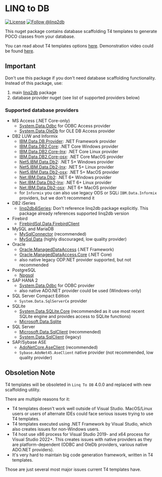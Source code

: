 # LINQ to DB

[![License](https://img.shields.io/github/license/linq2db/linq2db)](MIT-LICENSE.txt)
[![Follow @linq2db](https://img.shields.io/twitter/follow/linq2db.svg)](https://twitter.com/linq2db)

This nuget package contains database scaffolding T4 templates to generate POCO classes from your database.

You can read about T4 templates options [here](https://linq2db.github.io/articles/T4.html). Demonstration video could be found [here](https://linq2db.github.io/articles/general/Video.html).

## Important

Don't use this package if you don't need database scaffolding functionality. Instead of this package, use:
1. main [linq2db](https://www.nuget.org/packages/linq2db) package
2. database provider nuget (see list of supported providers below)

### Supported database providers

- MS Access (.NET Core-only)
  - [System.Data.Odbc](https://www.nuget.org/packages/System.Data.Odbc) for ODBC Access provider
  - [System.Data.OleDb](https://www.nuget.org/packages/System.Data.OleDb) for OLE DB Access provider
- DB2 LUW and Informix
  - [IBM.Data.DB.Provider](https://www.nuget.org/packages/IBM.Data.DB.Provider): .NET Framework provider
  - [IBM.Data.DB2.Core](https://www.nuget.org/packages/IBM.Data.DB2.Core): .NET Core Windows provider
  - [IBM.Data.DB2.Core-lnx](https://www.nuget.org/packages/IBM.Data.DB2.Core-lnx): .NET Core Linux provider
  - [IBM.Data.DB2.Core-osx](https://www.nuget.org/packages/IBM.Data.DB2.Core-osx): .NET Core MacOS provider
  - [Net5.IBM.Data.Db2](https://www.nuget.org/packages/Net5.IBM.Data.Db2): .NET 5+ Windows provider
  - [Net5.IBM.Data.Db2-lnx](https://www.nuget.org/packages/Net5.IBM.Data.Db2-lnx): .NET 5+ Linux provider
  - [Net5.IBM.Data.Db2-osx](https://www.nuget.org/packages/Net5.IBM.Data.Db2-osx): .NET 5+ MacOS provider
  - [Net.IBM.Data.Db2](https://www.nuget.org/packages/Net.IBM.Data.Db2): .NET 6+ Windows provider
  - [Net.IBM.Data.Db2-lnx](https://www.nuget.org/packages/Net.IBM.Data.Db2-lnx): .NET 6+ Linux provider
  - [Net.IBM.Data.Db2-osx](https://www.nuget.org/packages/Net.IBM.Data.Db2-osx): .NET 6+ MacOS provider
  - for `Informix` you can also use legacy ODS or SQLi `IBM.Data.Informix` providers, but we don't recommend it
- DB2 iSeries
  - [linq2db4iSeries](https://www.nuget.org/packages/linq2db4iSeries): Don't reference linq2db package explicitly. This package already references supported linq2db version
- Firebird
  - [FirebirdSql.Data.FirebirdClient](https://www.nuget.org/packages/FirebirdSql.Data.FirebirdClient)
- MySQL and MariaDB
  - [MySqlConnector](https://www.nuget.org/packages/MySqlConnector) (recommended)
  - [MySql.Data](https://www.nuget.org/packages/MySql.Data) (highly discouraged, low quality provider)
- Oracle
  - [Oracle.ManagedDataAccess](https://www.nuget.org/packages/Oracle.ManagedDataAccess) (.NET Framework)
  - [Oracle.ManagedDataAccess.Core](https://www.nuget.org/packages/Oracle.ManagedDataAccess.Core) (.NET Core)
  - also native legacy ODP.NET provider supported, but not recommended
- PostgreSQL
  - [Npgsql](https://www.nuget.org/packages/Npgsql)
- SAP HANA 2
  - [System.Data.Odbc](https://www.nuget.org/packages/System.Data.Odbc) for ODBC provider
  - also native ADO.NET provider could be used (Windows-only)
- SQL Server Compact Edition
  - `System.Data.SqlServerCe` provider
- SQLite
  - [System.Data.SQLite.Core](https://www.nuget.org/packages/System.Data.SQLite.Core) (recommended as it use most recent SQLite engine and provides access to SQLite functions)
  - [Microsoft.Data.Sqlite](https://www.nuget.org/packages/Microsoft.Data.Sqlite)
- SQL Server
  - [Microsoft.Data.SqlClient](https://www.nuget.org/packages/Microsoft.Data.SqlClient) (recommended)
  - [System.Data.SqlClient](https://www.nuget.org/packages/System.Data.SqlClient) (legacy)
- SAP/Sybase ASE
  - [AdoNetCore.AseClient](https://www.nuget.org/packages/AdoNetCore.AseClient) (recommended)
  - `Sybase.AdoNet45.AseClient` native provider (not recommended, low quality provider)

## Obsoletion Note

T4 templates will be obsoleted in `Linq To DB` 4.0.0 and replaced with new scaffolding utility.

There are multiple reasons for it:

- T4 templates doesn't work well outside of Visual Studio. MacOS/Linux users or users of alternate IDEs could face serious issues trying to use T4 templates.
- T4 templates executed using .NET Framework by Visual Studio, which also creates issues for non-Windows users.
- T4 host use x86 process for Visual Studio 2019- and x64 process for Visual Studio 2022+. This creates issues with native providers as they are platform-dependent (ODBC and OleDb providers, various native ADO.NET providers).
- It's very hard to maintain big code generation framework, written in T4 templates.

Those are just several most major issues current T4 templates have.
